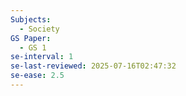 ```yaml
---
Subjects:
  - Society
GS Paper:
  - GS 1
se-interval: 1
se-last-reviewed: 2025-07-16T02:47:32
se-ease: 2.5
---
```

